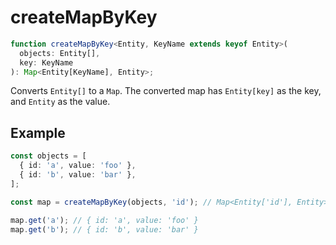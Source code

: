 # createMapByKey

```typescript
function createMapByKey<Entity, KeyName extends keyof Entity>(
  objects: Entity[],
  key: KeyName
): Map<Entity[KeyName], Entity>;
```

Converts `Entity[]` to a `Map`. The converted map has `Entity[key]` as the key, and `Entity` as the value.

## Example

```typescript
const objects = [
  { id: 'a', value: 'foo' },
  { id: 'b', value: 'bar' },
];

const map = createMapByKey(objects, 'id'); // Map<Entity['id'], Entity>

map.get('a'); // { id: 'a', value: 'foo' }
map.get('b'); // { id: 'b', value: 'bar' }
```
